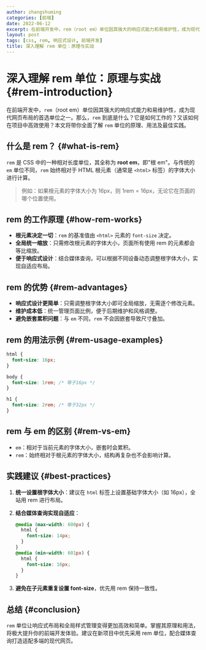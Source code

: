 ```yaml
---
author: zhangshuming
categories: [前端]
date: 2022-06-12
excerpt: 在前端开发中，rem（root em）单位因其强大的响应式能力和易维护性，成为现代网页布局的首选单位之一。本文将带你全面了解 rem 单位的原理、用法及最佳实践，掌握响应式设计的核心技巧。
layout: post
tags: [css, rem, 响应式设计, 前端开发]
title: 深入理解 rem 单位：原理与实战
---
```

# 深入理解 rem 单位：原理与实战 {#rem-introduction}

在前端开发中，`rem`（root em）单位因其强大的响应式能力和易维护性，成为现代网页布局的首选单位之一。那么，`rem` 到底是什么？它是如何工作的？又该如何在项目中高效使用？本文将带你全面了解 `rem` 单位的原理、用法及最佳实践。

## 什么是 rem？ {#what-is-rem}

`rem` 是 CSS 中的一种相对长度单位，其全称为 **root em**，即"根 em"。与传统的 `em` 单位不同，`rem` 始终相对于 HTML 根元素（通常是 `<html>` 标签）的字体大小进行计算。

> 例如：如果根元素的字体大小为 16px，则 1rem = 16px，无论它在页面的哪个位置使用。

## rem 的工作原理 {#how-rem-works}

- **根元素决定一切**：`rem` 的基准值由 `<html>` 元素的 `font-size` 决定。
- **全局统一缩放**：只需修改根元素的字体大小，页面所有使用 rem 的元素都会等比缩放。
- **便于响应式设计**：结合媒体查询，可以根据不同设备动态调整根字体大小，实现自适应布局。

## rem 的优势 {#rem-advantages}

- **响应式设计更简单**：只需调整根字体大小即可全局缩放，无需逐个修改元素。
- **维护成本低**：统一管理页面比例，便于后期维护和风格调整。
- **避免嵌套累积问题**：与 `em` 不同，`rem` 不会因嵌套导致尺寸叠加。

## rem 的用法示例 {#rem-usage-examples}

```css
html {
  font-size: 16px;
}

body {
  font-size: 1rem; /* 等于16px */
}

h1 {
  font-size: 2rem; /* 等于32px */
}
```

## rem 与 em 的区别 {#rem-vs-em}

- `em`：相对于当前元素的字体大小，嵌套时会累积。
- `rem`：始终相对于根元素的字体大小，结构再复杂也不会影响计算。

## 实践建议 {#best-practices}

1. **统一设置根字体大小**：建议在 `html` 标签上设置基础字体大小（如 16px），全站用 rem 进行布局。
2. **结合媒体查询实现自适应**：

   ```css
   @media (max-width: 600px) {
     html {
       font-size: 14px;
     }
   }
   @media (min-width: 601px) {
     html {
       font-size: 16px;
     }
   }
   ```

3. **避免在子元素重复设置 font-size**，优先用 rem 保持一致性。

## 总结 {#conclusion}

`rem` 单位让响应式布局和全局样式管理变得更加高效和简单。掌握其原理和用法，将极大提升你的前端开发体验。建议在新项目中优先采用 rem 单位，配合媒体查询打造适配多端的现代网页。 